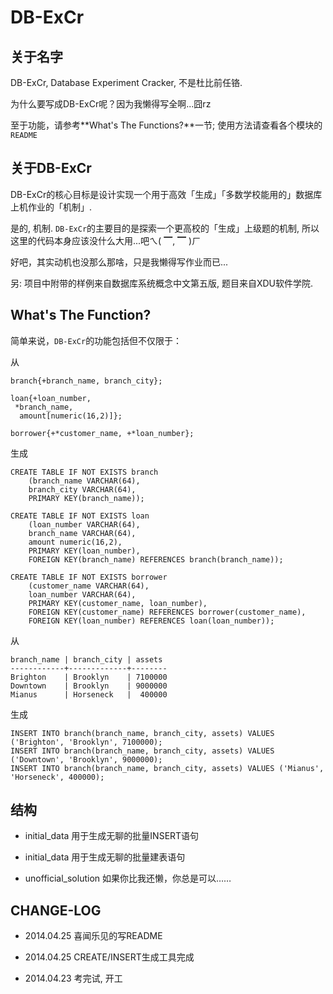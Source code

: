 DB-ExCr
=======

## 关于名字 ##

DB-ExCr, Database Experiment Cracker, 不是杜比前任铬.

为什么要写成DB-ExCr呢？因为我懒得写全啊...囧rz

至于功能，请参考**What's The Functions?**一节; 使用方法请查看各个模块的`README`

## 关于DB-ExCr ##

DB-ExCr的核心目标是设计实现一个用于高效「生成」「多数学校能用的」数据库上机作业的「机制」. 

是的, 机制. `DB-ExCr`的主要目的是探索一个更高校的「生成」上级题的机制, 
所以这里的代码本身应该没什么大用...吧ㄟ( ▔, ▔ )ㄏ

好吧，其实动机也没那么那啥，只是我懒得写作业而已...

另: 项目中附带的样例来自数据库系统概念中文第五版, 题目来自XDU软件学院.

## What's The Function? ##

简单来说，`DB-ExCr`的功能包括但不仅限于：

从

    branch{+branch_name, branch_city};
    
    loan{+loan_number,
	 *branch_name,
	  amount[numeric(16,2)]};
	  
	borrower{+*customer_name, +*loan_number};
生成

    CREATE TABLE IF NOT EXISTS branch
    	(branch_name VARCHAR(64),
    	branch_city VARCHAR(64),
    	PRIMARY KEY(branch_name));
    
    CREATE TABLE IF NOT EXISTS loan
    	(loan_number VARCHAR(64),
    	branch_name VARCHAR(64),
    	amount numeric(16,2),
    	PRIMARY KEY(loan_number),
    	FOREIGN KEY(branch_name) REFERENCES branch(branch_name));
    
    CREATE TABLE IF NOT EXISTS borrower
    	(customer_name VARCHAR(64),
    	loan_number VARCHAR(64),
    	PRIMARY KEY(customer_name, loan_number),
    	FOREIGN KEY(customer_name) REFERENCES borrower(customer_name),
    	FOREIGN KEY(loan_number) REFERENCES loan(loan_number));
    	
从

    branch_name | branch_city | assets
    ------------+-------------+--------
    Brighton    | Brooklyn    | 7100000
    Downtown    | Brooklyn    | 9000000
    Mianus      | Horseneck   |  400000
生成

    INSERT INTO branch(branch_name, branch_city, assets) VALUES ('Brighton', 'Brooklyn', 7100000);
    INSERT INTO branch(branch_name, branch_city, assets) VALUES ('Downtown', 'Brooklyn', 9000000);
    INSERT INTO branch(branch_name, branch_city, assets) VALUES ('Mianus', 'Horseneck', 400000);

## 结构 ##

+ initial_data
    用于生成无聊的批量INSERT语句

+ initial_data
    用于生成无聊的批量建表语句

+ unofficial_solution
    如果你比我还懒，你总是可以……

## CHANGE-LOG ##
+ 2014.04.25
  喜闻乐见的写README

+ 2014.04.25
  CREATE/INSERT生成工具完成

+ 2014.04.23
  考完试, 开工
